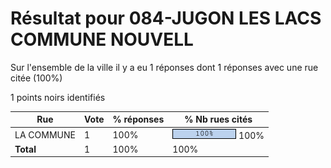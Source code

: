 # Résultat pour 084-JUGON LES LACS COMMUNE NOUVELL

Sur l'ensemble de la ville il y a eu 1 réponses dont 1 réponses avec une rue citée (100%)

1 points noirs identifiés

| Rue | Vote | % réponses | % Nb rues cités|
|-----|------|------------|----------------|
| LA COMMUNE | 1 | 100% | <img src="../../img/bar_100.gif" />&nbsp;100%|
| **Total** | 1 | 100% | 100%|
